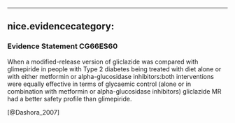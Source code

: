 
---
nice.evidencecategory: 
---

### Evidence Statement CG66ES60
When a modified-release version of gliclazide was compared with glimepiride in people with
Type 2 diabetes being treated with diet alone or with either metformin or alpha-glucosidase
inhibitors:both interventions were equally effective in terms of glycaemic control (alone or in
combination with metformin or alpha-glucosidase inhibitors) gliclazide MR had a better safety profile than glimepiride.

[@Dashora_2007]

